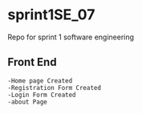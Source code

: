 # sprint1SE_07
Repo for sprint 1 software engineering

## Front End
    -Home page Created
    -Registration Form Created
    -Login Form Created
    -about Page
